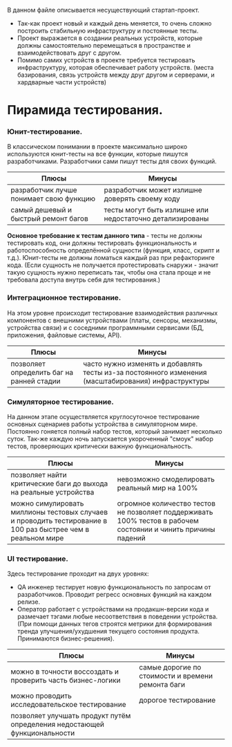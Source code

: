 В данном файле описывается несуществующий стартап-проект.

  - Так-как проект новый и каждый день меняется, то очень сложно построить стабильную инфраструктуру и постоянные тесты.
  - Проект выражается в создании реальных устройств, которые должны самостоятельно перемещаться в пространстве и взаимодействовать друг с другом.
  - Помимо самих устройств в проекте требуется тестировать инфраструктуру, которая обеспечивает работу устройств. (места базирования, связь устройств между друг другом и серверами, и хардварные части устройств)

# Пирамида тестирования.
### Юнит-тестирование.
В классическом понимании в проекте максимально широко используются юнит-тесты на все функции, которые пишутся разработчиками. Разработчики сами пишут тесты для своих функций.

| Плюсы | Минусы |
| ------ | ------ |
| разработчик лучше понимает свою функцию | разработчик может излишне доверять своему коду |
| самый дешевый и быстрый ремонт багов |тесты могут быть излишне или недостаточно детализированы  |

**Основное требование к тестам данного типа** - тесты не должны тестировать код, они должны тестировать функциональность и работоспособность определённой сущности (функция, класс, скрипт и т.д.). Юнит-тесты не должны ломаться каждый раз при рефакторинге кода.
(Если сущность не получается протестировать снаружи - значит такую сущность нужно переписать так, чтобы она стала проще и не требовала доступа внутрь себя для тестирования.)


### Интеграционное тестирование.
На этом уровне происходит тестирование взаимодействия различных компонентов с внешними устройствами (платы, сенсоры, механизмы, устройства связи) и с соседними программными сервисами (БД, приложения, файловые системы, API).

| Плюсы | Минусы |
| ------ | ------ |
| позволяет определить баг на ранней стадии | часто нужно изменять и добавлять тесты из-за постоянного изменения (масштабирования) инфраструктуры |


### Симуляторное тестирование.
На данном этапе осуществляется круглосуточное тестирование основных сценариев работы устройства в симуляторном мире. Постоянно гоняется полный набор тестов, который занимает несколько суток. Так-же каждую ночь запускается укороченный "смоук" набор тестов, проверяющих критически важную функциональность.

| Плюсы | Минусы |
| ------ | ------ |
| позволяет найти критические баги до выхода на реальные устройства | невозможно смоделировать реальный мир на 100% |
| можно симулировать миллионы тестовых случаев и проводить тестирование в 100 раз быстрее чем в реальном мире | огромное количество тестов не позволяет поддерживать 100% тестов в рабочем состоянии и чинить причины падений |

### UI тестирование.
Здесь тестирование проходит на двух уровнях:
- QA инженер тестирует новую функциональность по запросам от разработчиков. Проводит регресс основных функций на каждом релизе.
- Оператор работает с устройствами на продакшн-версии кода и размечает тэгами любые несоответствия в поведении устройства. (При помощи данных тегов строятся метрики для формирования тренда улучшения/ухудшения текущего состояния продукта. Принимаются бизнес-решения).

| Плюсы | Минусы |
| ------ | ------ |
| можно в точности воссоздать и проверить часть бизнес-логики | самые дорогие по стоимости и времени ремонта баги |
| можно проводить исследовательское тестирование | дорогое тестирование |
| позволяет улучшать продукт путём определения недостающей функциональности |
